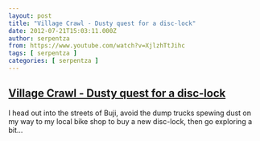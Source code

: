 ```yaml
---
layout: post
title: "Village Crawl - Dusty quest for a disc-lock"
date: 2012-07-21T15:03:11.000Z
author: serpentza
from: https://www.youtube.com/watch?v=XjlzhTtJihc
tags: [ serpentza ]
categories: [ serpentza ]
---
```

<!--1342882991000-->
[Village Crawl - Dusty quest for a disc-lock](https://www.youtube.com/watch?v=XjlzhTtJihc)
------

<div>
I head out into the streets of Buji, avoid the dump trucks spewing dust on my way to my local bike shop to buy a new disc-lock, then go exploring a bit...
</div>
